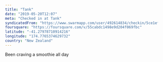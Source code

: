 ```yaml
---
title: "Tank"
date: "2019-05-20T12:07"
meta: "Checked in at Tank"
syndicatedFrom: "https://www.swarmapp.com/user/492614834/checkin/5ce1efcedee770002c73e61d"
foursquare: "https://foursquare.com/v/55cabdc1498e9d204f069fbc"
latitude: "-41.27978710914216"
longitude: "174.7765374629732"
country: "New Zealand"
---
```

Been craving a smoothie all day
